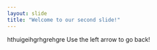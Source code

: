 ```yaml
---
layout: slide
title: "Welcome to our second slide!"
---
```

hthuigeihgrhgrehgre
Use the left arrow to go back!

